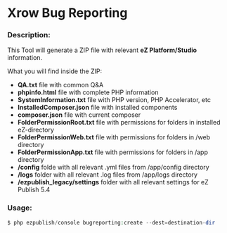 

#        Xrow Bug Reporting

### Description:
This Tool will generate a ZIP file with relevant __eZ Platform/Studio__ information.


What you will find inside the ZIP:
- __QA.txt__ file with common Q&A
- __phpinfo.html__ file with complete PHP information
- __SystemInformation.txt__ file with PHP version, PHP Accelerator, etc
- __InstalledComposer.json__ file with installed components
- __composer.json__ file with current composer
- __FolderPermissionRoot.txt__ file with permissions for folders in installed eZ-directory
- __FolderPermissionWeb.txt__ file with permissions for folders in /web directory
- __FolderPermissionApp.txt__ file with permissions for folders in /app directory
- __/config__ folde with all relevant .yml files from /app/config  directory
- __/logs__ folder with all relevant .log files from /app/logs  directory
- __/ezpublish_legacy/settings__ folder with all relevant settings for eZ Publish 5.4

### Usage:

```php
$ php ezpublish/console bugreporting:create --dest=destination-dir
```
